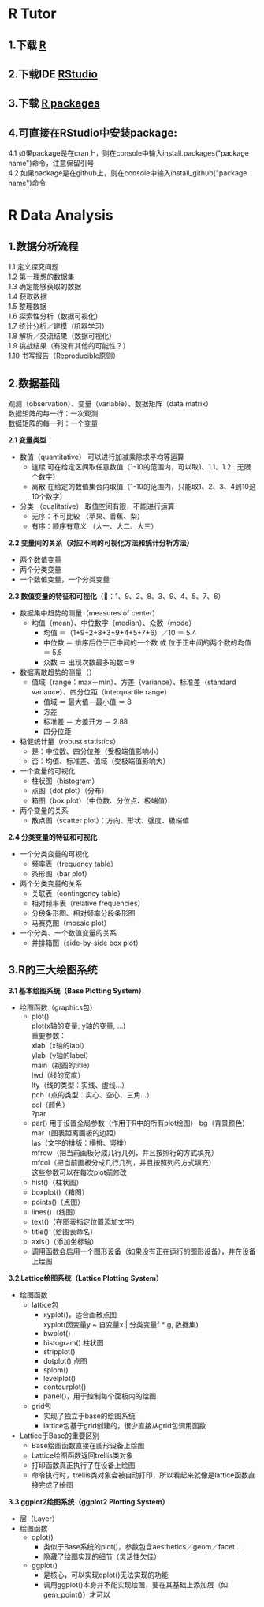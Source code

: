 # R Tutor
## 1.下载 [R](https://cran.r-project.org)

## 2.下载IDE [RStudio](https://www.rstudio.com/products/rstudio/download/)

## 3.下载 [R packages](https://cran.r-project.org)

## 4.可直接在RStudio中安装package:
4.1 如果package是在cran上，则在console中输入install.packages("package name")命令，注意保留引号  
4.2 如果package是在github上，则在console中输入install_github("package name")命令
  
# R Data Analysis
## 1.数据分析流程
1.1 定义探究问题  
1.2 第一理想的数据集  
1.3 确定能够获取的数据  
1.4 获取数据  
1.5 整理数据  
1.6 探索性分析（数据可视化）  
1.7 统计分析／建模（机器学习）  
1.8 解析／交流结果（数据可视化）  
1.9 挑战结果（有没有其他的可能性？）  
1.10 书写报告（Reproducible原则）

## 2.数据基础
观测（observation）、变量（variable）、数据矩阵（data matrix）  
数据矩阵的每一行：一次观测  
数据矩阵的每一列：一个变量

**2.1 变量类型：**  
  - 数值（quantitative） 可以进行加减乘除求平均等运算  
      - 连续 可在给定区间取任意数值（1-10的范围内，可以取1、1.1、1.2...无限个数字）  
      - 离散 在给定的数值集合内取值（1-10的范围内，只能取1、2、3、4到10这10个数字）  
  - 分类 （qualitative） 取值空间有限，不能进行运算  
      - 无序：不可比较 （苹果、香蕉、梨）  
      - 有序：顺序有意义 （大一、大二、大三）  

**2.2 变量间的关系（对应不同的可视化方法和统计分析方法）**  
  - 两个数值变量  
  - 两个分类变量  
  - 一个数值变量，一个分类变量  

**2.3 数值变量的特征和可视化**（🌰：1、9、2、8、3、9、4、5、7、6）  
  - 数据集中趋势的测量（measures of center）   
      - 均值（mean）、中位数字（median）、众数（mode）  
          - 均值 ＝（1+9+2+8+3+9+4+5+7+6）／10 ＝ 5.4  
          - 中位数 ＝ 排序后位于正中间的一个数 或 位于正中间的两个数的均值 ＝ 5.5  
          - 众数 ＝ 出现次数最多的数＝9  
  - 数据离散趋势的测量（）  
      - 值域（range：max－min）、方差（variance）、标准差（standard variance）、四分位距（interquartile range）  
          - 值域 ＝ 最大值－最小值 ＝ 8  
          - 方差  
          - 标准差 ＝ 方差开方 ＝ 2.88  
          - 四分位距  
  - 稳健统计量（robust statistics）  
      - 是：中位数、四分位差（受极端值影响小）  
      - 否：均值、标准差、值域（受极端值影响大）  
  - 一个变量的可视化  
      - 柱状图（histogram）  
      - 点图（dot plot）（分布）  
      - 箱图（box plot）（中位数、分位点、极端值）  
  - 两个变量的关系  
      - 散点图（scatter plot）：方向、形状、强度、极端值  

**2.4 分类变量的特征和可视化**  
  - 一个分类变量的可视化  
      - 频率表（frequency table）  
      - 条形图（bar plot）  
  - 两个分类变量的关系  
      - 关联表（contingency table）  
      - 相对频率表（relative frequencies）  
      - 分段条形图、相对频率分段条形图  
      - 马赛克图（mosaic plot）  
  - 一个分类、一个数值变量的关系  
      - 并排箱图（side-by-side box plot）

## 3.R的三大绘图系统  
**3.1 基本绘图系统（Base Plotting System）**  
  - 绘图函数（graphics包）  
      - plot()  
          plot(x轴的变量, y轴的变量, ...)  
          重要参数：  
          xlab（x轴的labl）  
          ylab（y轴的label）  
          main（视图的title）  
          lwd（线的宽度）  
          lty（线的类型：实线、虚线...）  
          pch（点的类型：实心、空心、三角...）  
          col（颜色）  
          ?par  
      - par() 用于设置全局参数（作用于R中的所有plot绘图） 
          bg（背景颜色）  
          mar（图表距离画板的边距）  
          las（文字的排版：横排、竖排）  
          mfrow（把当前画板分成几行几列，并且按照行的方式填充）  
          mfcol（把当前画板分成几行几列，并且按照列的方式填充）  
          这些参数可以在每次plot前修改  
      - hist()（柱状图）  
      - boxplot()（箱图）  
      - points()（点图）  
      - lines()（线图）  
      - text()（在图表指定位置添加文字）  
      - title()（给图表命名）  
      - axis()（添加坐标轴）  
      - 调用函数会启用一个图形设备（如果没有正在运行的图形设备），并在设备上绘图  

**3.2 Lattice绘图系统（Lattice Plotting System）**  
  - 绘图函数  
      - lattice包  
          - xyplot()，适合画散点图  
              xyplot(因变量y ~ 自变量x | 分类变量f * g, 数据集)  
          - bwplot()   
          - histogram() 柱状图  
          - stripplot()  
          - dotplot() 点图  
          - splom()   
          - levelplot()  
          - contourplot()  
          - panel()，用于控制每个面板内的绘图  
      - grid包  
          - 实现了独立于base的绘图系统 
          - lattice包基于grid创建的，很少直接从grid包调用函数  
  - Lattice于Base的重要区别  
      - Base绘图函数直接在图形设备上绘图  
      - Lattice绘图函数返回trellis类对象  
      - 打印函数真正执行了在设备上绘图  
      - 命令执行时，trellis类对象会被自动打印，所以看起来就像是lattice函数直接完成了绘图  

**3.3 ggplot2绘图系统（ggplot2 Plotting System）**  
  - 层（Layer）  
  - 绘图函数  
      - qplot()  
          - 类似于Base系统的plot()，参数包含aesthetics／geom／facet...  
          - 隐藏了绘图实现的细节（灵活性欠佳）  
      - ggplot()  
          - 是核心，可以实现qplot()无法实现的功能  
          - 调用ggplot()本身并不能实现绘图，要在其基础上添加层（如gem_point()）才可以

